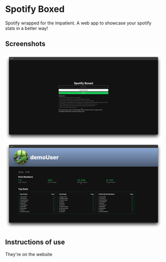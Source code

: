 # Spotify Boxed

Spotify wrapped for the impatient. A web app to showcase your spotify stats in a better way!

## Screenshots
![main](/public/main.png)
![stats](/public/stats.png)

## Instructions of use
They're on the website